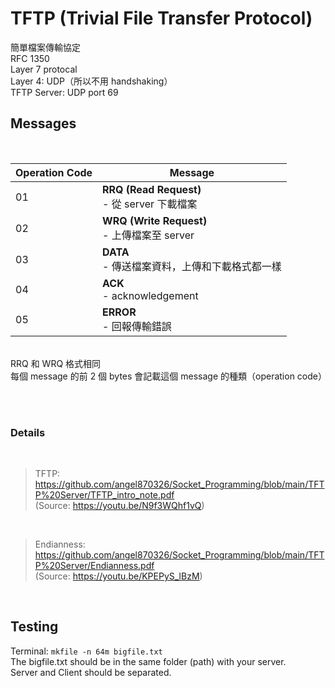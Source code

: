 # TFTP (Trivial File Transfer Protocol)

簡單檔案傳輸協定<br/>
RFC 1350<br/>
Layer 7 protocal<br/>
Layer 4: UDP（所以不用 handshaking）<br/>
TFTP Server: UDP port 69<br/>

## Messages

<br/>

| Operation Code | Message |
| --- | --- |
| 01 | **RRQ (Read Request)** <br/>- 從 server 下載檔案<br/>|
| 02 | **WRQ (Write Request)** <br/>- 上傳檔案至 server<br/>|
| 03 | **DATA** <br/>- 傳送檔案資料，上傳和下載格式都一樣<br/> |
| 04 | **ACK** <br/>- acknowledgement<br/>|
| 05 | **ERROR** <br/>- 回報傳輸錯誤<br/>|
<br/>
RRQ 和 WRQ 格式相同<br/>
每個 message 的前 2 個 bytes 會記載這個 message 的種類（operation code）

<br/><br/>

### Details
<br/>

>TFTP: <br/>https://github.com/angel870326/Socket_Programming/blob/main/TFTP%20Server/TFTP_intro_note.pdf <br/>(Source: https://youtu.be/N9f3WQhf1vQ)<br/>
<br/>

>Endianness: <br/>https://github.com/angel870326/Socket_Programming/blob/main/TFTP%20Server/Endianness.pdf <br/>(Source: https://youtu.be/KPEPyS_lBzM)<br/>

<br/>


## Testing


Terminal: ```mkfile -n 64m bigfile.txt```<br/>
The bigfile.txt should be in the same folder (path) with your server.<br/>
Server and Client should be separated.<br/>
